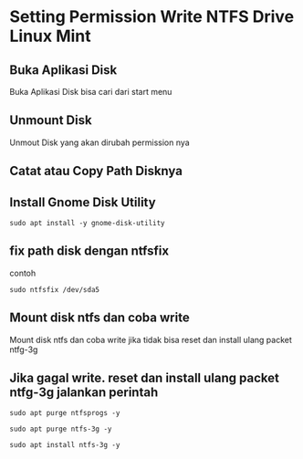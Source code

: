 # Setting Permission Write NTFS Drive Linux Mint
## Buka Aplikasi Disk
Buka Aplikasi Disk bisa cari dari start menu

## Unmount Disk
Unmout Disk yang akan dirubah permission nya

## Catat atau Copy Path Disknya

## Install Gnome Disk Utility
```
sudo apt install -y gnome-disk-utility
```

## fix path disk dengan ntfsfix
contoh
```
sudo ntfsfix /dev/sda5
```
## Mount disk ntfs dan coba write
Mount disk ntfs dan coba write jika tidak bisa reset dan install ulang packet ntfg-3g

## Jika gagal write. reset dan install ulang packet ntfg-3g jalankan perintah
```
sudo apt purge ntfsprogs -y
```
```
sudo apt purge ntfs-3g -y
```
```
sudo apt install ntfs-3g -y
```

